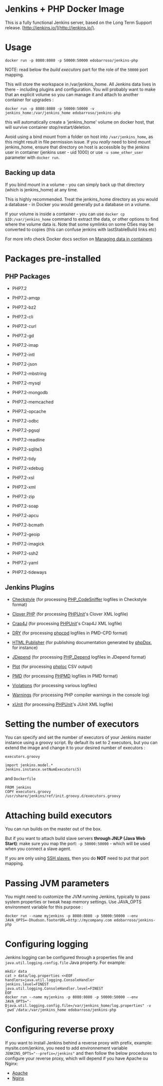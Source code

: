# Jenkins + PHP Docker Image

This is a fully functional Jenkins server, based on the Long Term Support release.
[http://jenkins.io/](http://jenkins.io/).

# Usage

```
docker run -p 8080:8080 -p 50000:50000 edobarroso/jenkins-php
```

NOTE: read below the _build executors_ part for the role of the `50000` port mapping.

This will store the workspace in /var/jenkins_home. All Jenkins data lives in there - including plugins and configuration.
You will probably want to make that an explicit volume so you can manage it and attach to another container for upgrades :

```
docker run -p 8080:8080 -p 50000:50000 -v jenkins_home:/var/jenkins_home edobarroso/jenkins-php
```

this will automatically create a 'jenkins_home' volume on docker host, that will survive container stop/restart/deletion. 

Avoid using a bind mount from a folder on host into `/var/jenkins_home`, as this might result in file permission issue. If you _really_ need to bind mount jenkins_home, ensure that directory on host is accessible by the jenkins user in container (jenkins user - uid 1000) or use `-u some_other_user` parameter with `docker run`.

## Backing up data

If you bind mount in a volume - you can simply back up that directory
(which is jenkins_home) at any time.

This is highly recommended. Treat the jenkins_home directory as you would a database - in Docker you would generally put a database on a volume.

If your volume is inside a container - you can use ```docker cp $ID:/var/jenkins_home``` command to extract the data, or other options to find where the volume data is.
Note that some symlinks on some OSes may be converted to copies (this can confuse jenkins with lastStableBuild links etc)

For more info check Docker docs section on [Managing data in containers](https://docs.docker.com/engine/tutorials/dockervolumes/)

# Packages pre-installed

## PHP Packages


- PHP7.2

- PHP7.2-amqp

- PHP7.2-bz2

- PHP7.2-cli

- PHP7.2-curl

- PHP7.2-gd

- PHP7.2-imap

- PHP7.2-intl

- PHP7.2-json

- PHP7.2-mbstring

- PHP7.2-mysql

- PHP7.2-mongodb

- PHP7.2-memcached

- PHP7.2-opcache

- PHP7.2-odbc

- PHP7.2-pgsql

- PHP7.2-readline

- PHP7.2-sqlite3

- PHP7.2-tidy

- PHP7.2-xdebug

- PHP7.2-xsl

- PHP7.2-xml

- PHP7.2-zip

- PHP7.2-soap

- PHP7.2-apcu

- PHP7.2-bcmath

- PHP7.2-geoip

- PHP7.2-imagick

- PHP7.2-ssh2

- PHP7.2-yaml

- PHP7.2-tideways

## Jenkins Plugins

- [Checkstyle](http://wiki.jenkins-ci.org/display/JENKINS/Checkstyle+Plugin) (for processing [PHP_CodeSniffer](https://github.com/squizlabs/PHP_CodeSniffer) logfiles in Checkstyle format)

- [Clover PHP](http://wiki.jenkins-ci.org/display/JENKINS/Clover+PHP+Plugin) (for processing [PHPUnit](https://phpunit.de/)'s Clover XML logfile)

- [Crap4J](http://wiki.jenkins-ci.org/display/JENKINS/Crap4J+Plugin) (for processing [PHPUnit](https://phpunit.de/)'s Crap4J XML logfile)

- [DRY](http://wiki.jenkins-ci.org/display/JENKINS/DRY+Plugin) (for processing [phpcpd](https://github.com/sebastianbergmann/phpcpd) logfiles in PMD-CPD format)

- [HTML Publisher](http://wiki.jenkins-ci.org/display/JENKINS/HTML+Publisher+Plugin) (for publishing documentation generated by [phpDox](http://phpdox.de/), for instance)

- [JDepend](http://wiki.jenkins-ci.org/display/JENKINS/JDepend+Plugin) (for processing [PHP_Depend](http://pdepend.org/) logfiles in JDepend format)

- [Plot](http://wiki.jenkins-ci.org/display/JENKINS/Plot+Plugin) (for processing [phploc](https://github.com/sebastianbergmann/phploc) CSV output)

- [PMD](http://wiki.jenkins-ci.org/display/JENKINS/PMD+Plugin) (for processing [PHPMD](http://phpmd.org/) logfiles in PMD format)

- [Violations](http://wiki.jenkins-ci.org/display/JENKINS/Violations) (for processing various logfiles)

- [Warnings](https://wiki.jenkins-ci.org/display/JENKINS/Warnings+Plugin) (for processing PHP compiler warnings in the console log)

- [xUnit](http://wiki.jenkins-ci.org/display/JENKINS/xUnit+Plugin) (for processing [PHPUnit](https://phpunit.de/)'s JUnit XML logfile)

# Setting the number of executors

You can specify and set the number of executors of your Jenkins master instance using a groovy script. By default its set to 2 executors, but you can extend the image and change it to your desired number of executors :

`executors.groovy`
```
import jenkins.model.*
Jenkins.instance.setNumExecutors(5)
```

and `Dockerfile`

```
FROM jenkins
COPY executors.groovy /usr/share/jenkins/ref/init.groovy.d/executors.groovy
```

# Attaching build executors

You can run builds on the master out of the box.

But if you want to attach build slave servers **through JNLP (Java Web Start)**: make sure you map the port: ```-p 50000:50000``` - which will be used when you connect a slave agent.

If you are only using [SSH slaves](https://wiki.jenkins-ci.org/display/JENKINS/SSH+Slaves+plugin), then you do **NOT** need to put that port mapping.

# Passing JVM parameters

You might need to customize the JVM running Jenkins, typically to pass system properties or tweak heap memory settings. Use JAVA_OPTS environment
variable for this purpose :

```
docker run --name myjenkins -p 8080:8080 -p 50000:50000 --env JAVA_OPTS=-Dhudson.footerURL=http://mycompany.com edobarroso/jenkins-php
```

# Configuring logging

Jenkins logging can be configured through a properties file and `java.util.logging.config.file` Java property.
For example:

```
mkdir data
cat > data/log.properties <<EOF
handlers=java.util.logging.ConsoleHandler
jenkins.level=FINEST
java.util.logging.ConsoleHandler.level=FINEST
EOF
docker run --name myjenkins -p 8080:8080 -p 50000:50000 --env JAVA_OPTS="-Djava.util.logging.config.file=/var/jenkins_home/log.properties" -v `pwd`/data:/var/jenkins_home edobarroso/jenkins-php
```

# Configuring reverse proxy
If you want to install Jenkins behind a reverse proxy with prefix, example: mysite.com/jenkins, you need to add environnement variable `JENKINS_OPTS="--prefix=/jenkins"` and then follow the below procedures to configure your reverse proxy, which will depend if you have Apache ou Nginx:
- [Apache](https://wiki.jenkins-ci.org/display/JENKINS/Running+Jenkins+behind+Apache)
- [Nginx](https://wiki.jenkins-ci.org/display/JENKINS/Jenkins+behind+an+NGinX+reverse+proxy)